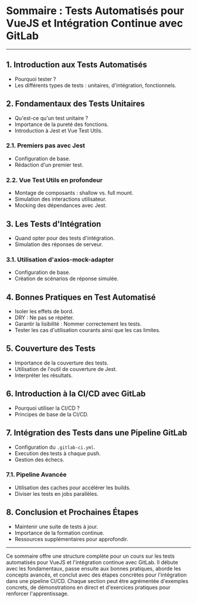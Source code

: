 # Sommaire : Tests Automatisés pour VueJS et Intégration Continue avec GitLab

---

## 1. Introduction aux Tests Automatisés

- Pourquoi tester ?
- Les différents types de tests : unitaires, d'intégration, fonctionnels.

## 2. Fondamentaux des Tests Unitaires

- Qu'est-ce qu'un test unitaire ?
- Importance de la pureté des fonctions.
- Introduction à Jest et Vue Test Utils.

### 2.1. Premiers pas avec Jest

- Configuration de base.
- Rédaction d'un premier test.
  
### 2.2. Vue Test Utils en profondeur

- Montage de composants : shallow vs. full mount.
- Simulation des interactions utilisateur.
- Mocking des dépendances avec Jest.

## 3. Les Tests d'Intégration

- Quand opter pour des tests d'intégration.
- Simulation des réponses de serveur.

### 3.1. Utilisation d'axios-mock-adapter

- Configuration de base.
- Création de scénarios de réponse simulée.

## 4. Bonnes Pratiques en Test Automatisé

- Isoler les effets de bord.
- DRY : Ne pas se répéter.
- Garantir la lisibilité : Nommer correctement les tests.
- Tester les cas d'utilisation courants ainsi que les cas limites.

## 5. Couverture des Tests

- Importance de la couverture des tests.
- Utilisation de l'outil de couverture de Jest.
- Interpréter les résultats.

## 6. Introduction à la CI/CD avec GitLab

- Pourquoi utiliser la CI/CD ?
- Principes de base de la CI/CD.

## 7. Intégration des Tests dans une Pipeline GitLab

- Configuration du `.gitlab-ci.yml`.
- Execution des tests à chaque push.
- Gestion des échecs.

### 7.1. Pipeline Avancée

- Utilisation des caches pour accélérer les builds.
- Diviser les tests en jobs parallèles.
  
## 8. Conclusion et Prochaines Étapes

- Maintenir une suite de tests à jour.
- Importance de la formation continue.
- Ressources supplémentaires pour approfondir.

---

Ce sommaire offre une structure complète pour un cours sur les tests automatisés pour VueJS et l'intégration continue avec GitLab. Il débute avec les fondamentaux, passe ensuite aux bonnes pratiques, aborde les concepts avancés, et conclut avec des étapes concrètes pour l'intégration dans une pipeline CI/CD. Chaque section peut être agrémentée d'exemples concrets, de démonstrations en direct et d'exercices pratiques pour renforcer l'apprentissage.
